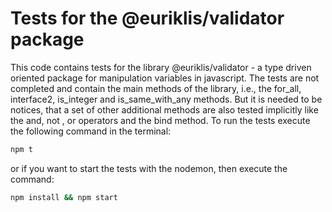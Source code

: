 # Tests for the @euriklis/validator package

This code contains tests for the library @euriklis/validator - a type driven oriented package for manipulation variables in javascript. The tests are not completed and contain the main methods of the library, i.e., the for_all, interface2, is_integer and is_same_with_any methods. But it is needed to be notices, that a set of other additional methods are also tested implicitly like the and, not , or operators and the bind method. 
To run the tests execute the following command in the terminal:
```sh
npm t
```
or if you want to start the tests with the nodemon, then execute the command:
```sh
npm install && npm start
```
